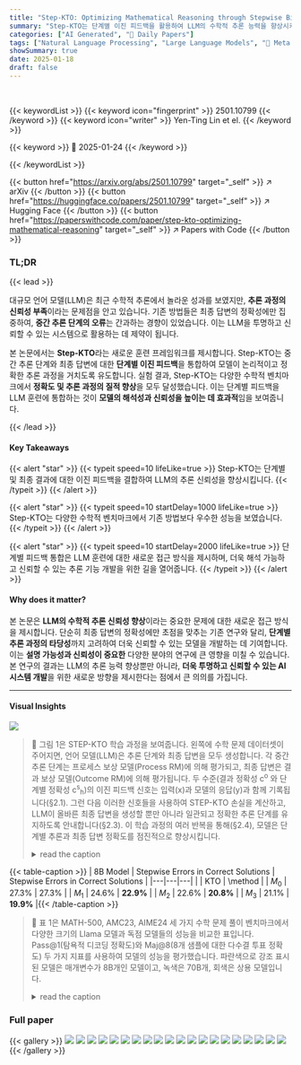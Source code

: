 ```yaml
---
title: "Step-KTO: Optimizing Mathematical Reasoning through Stepwise Binary Feedback"
summary: "Step-KTO는 단계별 이진 피드백을 활용하여 LLM의 수학적 추론 능력을 향상시키는 새로운 훈련 프레임워크입니다. 중간 추론 단계와 최종 답변에 대한 이진 평가를 통해 LLM이 논리적 추론 과정을 따르도록 유도합니다."
categories: ["AI Generated", "🤗 Daily Papers"]
tags: ["Natural Language Processing", "Large Language Models", "🏢 Meta GenAI",]
showSummary: true
date: 2025-01-18
draft: false
---
```


<br>

{{< keywordList >}}
{{< keyword icon="fingerprint" >}} 2501.10799 {{< /keyword >}}
{{< keyword icon="writer" >}} Yen-Ting Lin et el. {{< /keyword >}}
 
{{< keyword >}} 🤗 2025-01-24 {{< /keyword >}}
 
{{< /keywordList >}}

{{< button href="https://arxiv.org/abs/2501.10799" target="_self" >}}
↗ arXiv
{{< /button >}}
{{< button href="https://huggingface.co/papers/2501.10799" target="_self" >}}
↗ Hugging Face
{{< /button >}}
{{< button href="https://paperswithcode.com/paper/step-kto-optimizing-mathematical-reasoning" target="_self" >}}
↗ Papers with Code
{{< /button >}}




### TL;DR


{{< lead >}}

대규모 언어 모델(LLM)은 최근 수학적 추론에서 놀라운 성과를 보였지만, **추론 과정의 신뢰성 부족**이라는 문제점을 안고 있습니다. 기존 방법들은 최종 답변의 정확성에만 집중하여, **중간 추론 단계의 오류**는 간과하는 경향이 있었습니다. 이는 LLM을 투명하고 신뢰할 수 있는 시스템으로 활용하는 데 제약이 됩니다.

본 논문에서는 **Step-KTO**라는 새로운 훈련 프레임워크를 제시합니다. Step-KTO는 중간 추론 단계와 최종 답변에 대한 **단계별 이진 피드백**을 통합하여 모델이 논리적이고 정확한 추론 과정을 거치도록 유도합니다. 실험 결과, Step-KTO는 다양한 수학적 벤치마크에서 **정확도 및 추론 과정의 질적 향상**을 모두 달성했습니다. 이는 단계별 피드백을 LLM 훈련에 통합하는 것이 **모델의 해석성과 신뢰성을 높이는 데 효과적**임을 보여줍니다.

{{< /lead >}}


#### Key Takeaways

{{< alert "star" >}}
{{< typeit speed=10 lifeLike=true >}} Step-KTO는 단계별 및 최종 결과에 대한 이진 피드백을 결합하여 LLM의 추론 신뢰성을 향상시킵니다. {{< /typeit >}}
{{< /alert >}}

{{< alert "star" >}}
{{< typeit speed=10 startDelay=1000 lifeLike=true >}} Step-KTO는 다양한 수학적 벤치마크에서 기존 방법보다 우수한 성능을 보였습니다. {{< /typeit >}}
{{< /alert >}}

{{< alert "star" >}}
{{< typeit speed=10 startDelay=2000 lifeLike=true >}} 단계별 피드백 통합은 LLM 훈련에 대한 새로운 접근 방식을 제시하며, 더욱 해석 가능하고 신뢰할 수 있는 추론 기능 개발을 위한 길을 열어줍니다. {{< /typeit >}}
{{< /alert >}}

#### Why does it matter?
본 논문은 **LLM의 수학적 추론 신뢰성 향상**이라는 중요한 문제에 대한 새로운 접근 방식을 제시합니다. 단순히 최종 답변의 정확성에만 초점을 맞추는 기존 연구와 달리, **단계별 추론 과정의 타당성**까지 고려하여 더욱 신뢰할 수 있는 모델을 개발하는 데 기여합니다.  이는 **설명 가능성과 신뢰성이 중요한** 다양한 분야의 연구에 큰 영향을 미칠 수 있습니다.  본 연구의 결과는 LLM의 추론 능력 향상뿐만 아니라, **더욱 투명하고 신뢰할 수 있는 AI 시스템 개발**을 위한 새로운 방향을 제시한다는 점에서 큰 의의를 가집니다.

------
#### Visual Insights



![](https://arxiv.org/html/2501.10799/x1.png)

> 🔼 그림 1은 STEP-KTO 학습 과정을 보여줍니다. 왼쪽에 수학 문제 데이터셋이 주어지면, 언어 모델(LLM)은 추론 단계와 최종 답변을 모두 생성합니다. 각 중간 추론 단계는 프로세스 보상 모델(Process RM)에 의해 평가되고, 최종 답변은 결과 보상 모델(Outcome RM)에 의해 평가됩니다. 두 수준(결과 정확성 c<sup>o</sup> 와 단계별 정확성 c<sup>s</sup><sub>h</sub>)의 이진 피드백 신호는 입력(x)과 모델의 응답(y)과 함께 기록됩니다(§2.1). 그런 다음 이러한 신호들을 사용하여 STEP-KTO 손실을 계산하고, LLM이 올바른 최종 답변을 생성할 뿐만 아니라 일관되고 정확한 추론 단계를 유지하도록 안내합니다(§2.3). 이 학습 과정의 여러 반복을 통해(§2.4), 모델은 단계별 추론과 최종 답변 정확도를 점진적으로 향상시킵니다.
> <details>
> <summary>read the caption</summary>
> Figure 1: \method Training Process. Given a dataset of math problems (left), a language model (LLM) produces both reasoning steps and a final answer. Each intermediate reasoning step is evaluated by a process reward model (Process RM), and the final answer is assessed by an outcome reward model (Outcome RM). The binary feedback signals from both levels (outcome-level correctness cosuperscript𝑐𝑜c^{o}italic_c start_POSTSUPERSCRIPT italic_o end_POSTSUPERSCRIPT and stepwise correctness chssubscriptsuperscript𝑐𝑠ℎc^{s}_{h}italic_c start_POSTSUPERSCRIPT italic_s end_POSTSUPERSCRIPT start_POSTSUBSCRIPT italic_h end_POSTSUBSCRIPT) are recorded together with the input (x)𝑥(x)( italic_x ) and the model’s response (y)𝑦(y)( italic_y ) §2.1. These signals are then used to compute the \method loss, guiding the LLM to not only produce correct final answers but also maintain coherent and correct reasoning steps §2.3. Through multiple iterations of this training process §2.4, the model progressively improves both its stepwise reasoning and final answer accuracy.
> </details>





{{< table-caption >}}
| 8B Model | Stepwise Errors in Correct Solutions | Stepwise Errors in Correct Solutions |
|---|---|---|
|  | KTO | \method |
| $M_{0}$ | 27.3% | 27.3% |
| $M_{1}$ | 24.6% | **22.9%** |
| $M_{2}$ | 22.6% | **20.8%** |
| $M_{3}$ | 21.1% | **19.9%** |{{< /table-caption >}}

> 🔼 표 1은 MATH-500, AMC23, AIME24 세 가지 수학 문제 풀이 벤치마크에서 다양한 크기의 Llama 모델과 독점 모델들의 성능을 비교한 표입니다.  Pass@1(탐욕적 디코딩 정확도)와 Maj@8(8개 샘플에 대한 다수결 투표 정확도) 두 가지 지표를 사용하여 모델의 성능을 평가했습니다. 파란색으로 강조 표시된 모델은 매개변수가 8B개인 모델이고, 녹색은 70B개, 회색은 상용 모델입니다.
> <details>
> <summary>read the caption</summary>
> Table 1: Math problem solving performance comparing Llama models of different sizes and proprietary models. Results show accuracy on MATH-500, AMC23, and AIME24 test sets using both greedy decoding (Pass@1) and majority voting over 8 samples (Maj@8). Models highlighted in blue are 8B parameter models, green are 70B parameter models, and gray are commercial models.
> </details>





### Full paper

{{< gallery >}}
<img src="paper_images/1.png" class="grid-w50 md:grid-w33 xl:grid-w25" />
<img src="paper_images/2.png" class="grid-w50 md:grid-w33 xl:grid-w25" />
<img src="paper_images/3.png" class="grid-w50 md:grid-w33 xl:grid-w25" />
<img src="paper_images/4.png" class="grid-w50 md:grid-w33 xl:grid-w25" />
<img src="paper_images/5.png" class="grid-w50 md:grid-w33 xl:grid-w25" />
<img src="paper_images/6.png" class="grid-w50 md:grid-w33 xl:grid-w25" />
<img src="paper_images/7.png" class="grid-w50 md:grid-w33 xl:grid-w25" />
<img src="paper_images/8.png" class="grid-w50 md:grid-w33 xl:grid-w25" />
<img src="paper_images/9.png" class="grid-w50 md:grid-w33 xl:grid-w25" />
<img src="paper_images/10.png" class="grid-w50 md:grid-w33 xl:grid-w25" />
<img src="paper_images/11.png" class="grid-w50 md:grid-w33 xl:grid-w25" />
<img src="paper_images/12.png" class="grid-w50 md:grid-w33 xl:grid-w25" />
<img src="paper_images/13.png" class="grid-w50 md:grid-w33 xl:grid-w25" />
<img src="paper_images/14.png" class="grid-w50 md:grid-w33 xl:grid-w25" />
<img src="paper_images/15.png" class="grid-w50 md:grid-w33 xl:grid-w25" />
<img src="paper_images/16.png" class="grid-w50 md:grid-w33 xl:grid-w25" />
<img src="paper_images/17.png" class="grid-w50 md:grid-w33 xl:grid-w25" />
<img src="paper_images/18.png" class="grid-w50 md:grid-w33 xl:grid-w25" />
<img src="paper_images/19.png" class="grid-w50 md:grid-w33 xl:grid-w25" />
<img src="paper_images/20.png" class="grid-w50 md:grid-w33 xl:grid-w25" />
{{< /gallery >}}